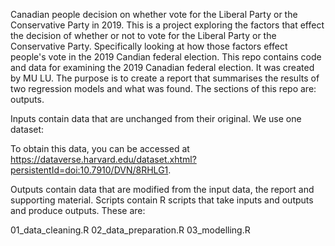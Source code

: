 Canadian people decision on whether vote for the Liberal Party or the Conservative Party in 2019. 
This is a project exploring the factors that effect the decision of whether or not to vote for the Liberal Party or the Conservative Party. Specifically looking at how those factors effect people's vote in the 2019 Candian federal election.
This repo contains code and data for examining the 2019 Canadian federal election. It was created by MU LU. The purpose is to create a report that summarises the results of two regression models and what was found. The sections of this repo are: outputs.

Inputs contain data that are unchanged from their original. We use one dataset:

To obtain this data, you can be accessed at https://dataverse.harvard.edu/dataset.xhtml?persistentId=doi:10.7910/DVN/8RHLG1. 

Outputs contain data that are modified from the input data, the report and supporting material. Scripts contain R scripts that take inputs and outputs and produce outputs. These are:

01_data_cleaning.R
02_data_preparation.R
03_modelling.R
